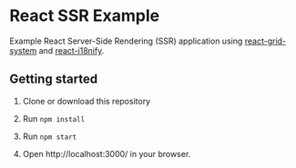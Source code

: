 # React SSR Example
Example React Server-Side Rendering (SSR) application using [react-grid-system](https://github.com/sealninja/react-grid-system) and [react-i18nify](https://github.com/sealninja/react-i18nify).

## Getting started

1. Clone or download this repository

2. Run `npm install`

3. Run `npm start`

4. Open http://localhost:3000/ in your browser.
